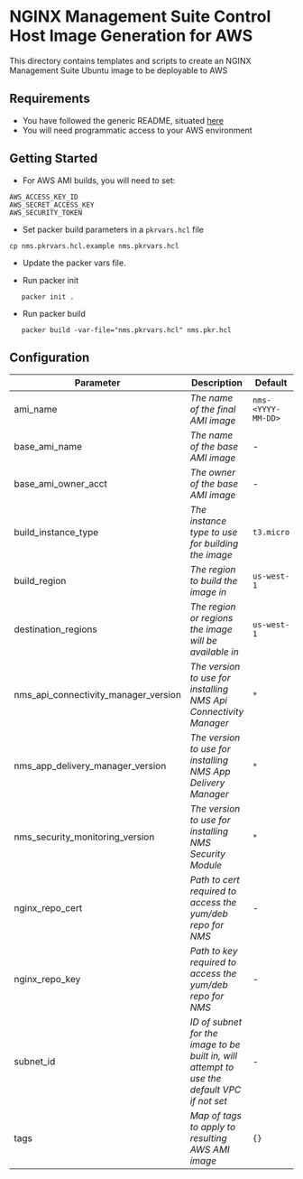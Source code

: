 # NGINX Management Suite Control Host Image Generation for AWS

This directory contains templates and scripts to create an NGINX Management Suite Ubuntu image to be deployable to AWS

## Requirements

- You have followed the generic README, situated [here](../../README.md)
- You will need programmatic access to your AWS environment

## Getting Started

- For AWS AMI builds, you will need to set:

```shell
AWS_ACCESS_KEY_ID
AWS_SECRET_ACCESS_KEY
AWS_SECURITY_TOKEN
```

- Set packer build parameters in a `pkrvars.hcl` file

```shell
cp nms.pkrvars.hcl.example nms.pkrvars.hcl
```

- Update the packer vars file.

- Run packer init

```shell
   packer init .
```

- Run packer build

```shell
   packer build -var-file="nms.pkrvars.hcl" nms.pkr.hcl
```

## Configuration

| Parameter                            | Description                                                                                 | Default                          | Required |
| ------------------------------------ | ------------------------------------------------------------------------------------------- | -------------------------------- | -------- |
| ami_name                             | _The name of the final AMI image_                                                           | `nms-<YYYY-MM-DD>`               | No       |
| base_ami_name                        | _The name of the base AMI image_                                                            | -                                | Yes      |
| base_ami_owner_acct                  | _The owner of the base AMI image_                                                           | -                                | Yes      |
| build_instance_type                  | _The instance type to use for building the image_                                           | `t3.micro`                       | No       |
| build_region                         | _The region to build the image in_                                                          | `us-west-1`                      | No       |
| destination_regions                  | _The region or regions the image will be available in_                                      | `us-west-1`                      | No       |
| nms_api_connectivity_manager_version | _The version to use for installing NMS Api Connectivity Manager_                            | `*`                              | No       |
| nms_app_delivery_manager_version     | _The version to use for installing NMS App Delivery Manager_                                | `*`                              | No       |
| nms_security_monitoring_version      | _The version to use for installing NMS Security Module_                                     | `*`                              | No       |
| nginx_repo_cert                      | _Path to cert required to access the yum/deb repo for NMS_                                  | -                                | Yes      |
| nginx_repo_key                       | _Path to key required to access the yum/deb repo for NMS_                                   | -                                | Yes      |
| subnet_id                            | _ID of subnet for the image to be built in, will attempt to use the default VPC if not set_ | -                                | No       |
| tags                                 | _Map of tags to apply to resulting AWS AMI image_                                           | `{}`                             | No       |
